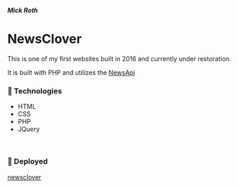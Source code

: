 ***Mick Roth***


# NewsClover

This is one of my first websites built in 2016 and currently under restoration.

It is built with PHP and utilizes the [NewsApi](newsapi.org)


### &#127803; Technologies	
- HTML
- CSS
- PHP
- JQuery

  

<br>

### &#x1F3E1; Deployed

[newsclover](https://newsclover.000webhostapp.com/index.php)





